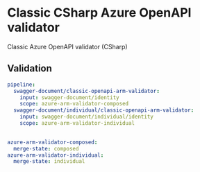 # Classic CSharp Azure OpenAPI validator

Classic Azure OpenAPI validator (CSharp)

## Validation

``` yaml $(azure-arm-validator)
pipeline:
  swagger-document/classic-openapi-arm-validator:
    input: swagger-document/identity
    scope: azure-arm-validator-composed
  swagger-document/individual/classic-openapi-arm-validator:
    input: swagger-document/individual/identity
    scope: azure-arm-validator-individual
  
```

``` yaml $(azure-arm-validator)
azure-arm-validator-composed:
  merge-state: composed
azure-arm-validator-individual:
  merge-state: individual
```

